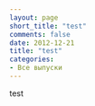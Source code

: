 ```yaml
---
layout: page
short_title: "test"
comments: false
date: 2012-12-21
title: "test"
categories:
- Все выпуски
---
```


<script src="http://code.jquery.com/jquery-1.9.1.min.js"></script>
<script type="text/javascript">
String.prototype.translit = (function(){
    var L = {
'А':'A','а':'a','Б':'B','б':'b','В':'V','в':'v','Г':'G','г':'g',
'Д':'D','д':'d','Е':'E','е':'e','Ё':'Yo','ё':'yo','Ж':'Zh','ж':'zh',
'З':'Z','з':'z','И':'I','и':'i','Й':'Y','й':'y','К':'K','к':'k',
'Л':'L','л':'l','М':'M','м':'m','Н':'N','н':'n','О':'O','о':'o',
'П':'P','п':'p','Р':'R','р':'r','С':'S','с':'s','Т':'T','т':'t',
'У':'U','у':'u','Ф':'F','ф':'f','Х':'Kh','х':'kh','Ц':'Ts','ц':'ts',
'Ч':'Ch','ч':'ch','Ш':'Sh','ш':'sh','Щ':'Sch','щ':'sch','Ъ':'','ъ':'',
'Ы':'Y','ы':'y','Ь':"",'ь':"",'Э':'E','э':'e','Ю':'Yu','ю':'yu',
'Я':'Ya','я':'ya',' ':"-",".":"","?":"","!":""
        },
        r = '',
        k;
    for (k in L) r += k;
    r = new RegExp('[' + r + ']', 'g');
    k = function(a){
        return a in L ? L[a] : '';
    };
    return function(){
        return this.replace(r, k);
    };
})();

     jQuery.noConflict();
     jQuery(document).ready(function($){

        var res = "";
        
        $( "#os div" ).each(function( index ) {
         
         var txt = "---\n";
         txt += "comments: true\n";
         txt += "layout: post\n";
         txt += "categories: \"Все выпуски\"\n";
         

         var st = $(this).find("a:eq(1)").text().replace(/^\s+|\s+$/g,'');
         txt += "title: \"Бизнес-секреты: " + st + "\"\n";
         txt += "short_title: \"" + st + "\"\n";
         var english_short_title = st.translit();
         txt += "english_short_title: \""+english_short_title+"\"\n";
         
         txt += "thumbnail: \"http://tinkov.com" + $(this).find("img2").attr("src") + "\"\n";
         txt += "source_link: \"http://tinkov.com" + $(this).find("a:eq(0)").attr("href") + "\"\n";
         
         var d = ($(this).text().split("\n")[3]).substring(4);
         var date = d.substring(6,10)+"-"+d.substring(3,5)+"-"+d.substring(0,2);
         txt += "date: \""+date+"\"\n";
         
         txt += "---";
         
         var filename =  date + "-" + english_short_title + ".markdown";
         
         ts = txt.split("\n");
         for (var i = 0; i < ts.length; i++) {
            //console.log("echo \""+ts[i].replace("\"","\\\"")+"\" >> "+filename);
//            res += "echo \""+ts[i].replace(/\"/gi,"\\\"")+"\" >> "+filename + "\n";
         }
         
         res += "wget " + "http://tinkov.com" + $(this).find("img2").attr("src") + " -O " + english_short_title + ".jpg\n"
                
         //console.log(txt+"\n");
         
        });
        
        console.log("\n"+res+"\n");
        
        
     });
</script>

test

<div id="os" style="display:none">

<div class="small_block">
	<a href="/bizsekrety/10012"><img2 src="/v/164/164.jpg" alt="" title=""></a>
	<a href="/bizsekrety/10012">Дмитрий Потапенко</a><br>
	23.11.2012
</div>


 <div class="small_block">
	<a href="/bizsekrety/142"><img2 src="/v/162/162.jpg" alt="" title=""></a>
	<a href="/bizsekrety/142">Всеволод Страх </a><br>
	05.11.2012
</div>


 <div class="small_block">
	<a href="/bizsekrety/141"><img2 src="/v/161/161.jpg" alt="" title=""></a>
	<a href="/bizsekrety/141">Борис Йордан </a><br>
	05.10.2012
</div>


 <div class="small_block">
	<a href="/bizsekrety/140"><img2 src="/v/160/160.jpg" alt="" title=""></a>
	<a href="/bizsekrety/140">Анна Знаменская</a><br>
	30.09.2012
</div>


 <div class="small_block">
	<a href="/bizsekrety/10011"><img2 src="/v/159/159.jpg" alt="" title=""></a>
	<a href="/bizsekrety/10011">Бизнес с родственниками</a><br>
	10.05.2012
</div>


 <div class="small_block">
	<a href="/bizsekrety/10010"><img2 src="/v/158/158.jpg" alt="" title=""></a>
	<a href="/bizsekrety/10010">Проблемы бизнеса в Украине</a><br>
	03.05.2012
</div>


 <div class="small_block">
	<a href="/bizsekrety/10009"><img2 src="/v/157/157.jpg" alt="" title=""></a>
	<a href="/bizsekrety/10009">Курсы маркетинга в Беркли</a><br>
	03.05.2012
</div>


 <div class="small_block">
	<a href="/bizsekrety/139"><img2 src="/v/154/154.jpg" alt="" title=""></a>
	<a href="/bizsekrety/139">Оскар Хартманн</a><br>
	03.05.2012
</div>


 <div class="small_block">
	<a href="/bizsekrety/138"><img2 src="/v/153/153.jpg" alt="" title=""></a>
	<a href="/bizsekrety/138">Майкл Калви</a><br>
	12.04.2012
</div>


 <div class="small_block">
	<a href="/bizsekrety/137"><img2 src="/v/152/152.jpg" alt="" title=""></a>
	<a href="/bizsekrety/137">Сергей Мавроди</a><br>
	04.03.2012
</div>


 <div class="small_block">
	<a href="/bizsekrety/136"><img2 src="/v/150/150.jpg" alt="" title=""></a>
	<a href="/bizsekrety/136">Михаил Прохоров</a><br>
	03.02.2012
</div>


 <div class="small_block">
	<a href="/bizsekrety/135"><img2 src="/v/149/149.jpg" alt="" title=""></a>
	<a href="/bizsekrety/135">Артем Аветисян</a><br>
	29.01.2012
</div>


 <div class="small_block">
	<a href="/bizsekrety/134"><img2 src="/v/148/148.jpg" alt="" title=""></a>
	<a href="/bizsekrety/134">Стивен Дженнингс</a><br>
	20.01.2012
</div>


 <div class="small_block">
	<a href="/bizsekrety/10007"><img2 src="/v/147/147.jpg" alt="" title=""></a>
	<a href="/bizsekrety/10007">Можно ли делать бизнес в России честно и без связей?</a><br>
	13.01.2012
</div>


 <div class="small_block">
	<a href="/bizsekrety/133"><img2 src="/v/146/146.jpg" alt="" title=""></a>
	<a href="/bizsekrety/133">Евгений Лашков</a><br>
	12.01.2012
</div>


<div class="small_block">
	<a href="/bizsekrety/132"><img2 src="/v/145/145.jpg" alt="" title=""></a>
	<a href="/bizsekrety/132">Петр Ивершин</a><br>
	10.01.2012
</div>


 <div class="small_block">
	<a href="/bizsekrety/131"><img2 src="/v/144/144.jpg" alt="" title=""></a>
	<a href="/bizsekrety/131">Андрей Скворцов</a><br>
	29.12.2011
</div>


 <div class="small_block">
	<a href="/bizsekrety/10006"><img2 src="/v/143/143.jpg" alt="" title=""></a>
	<a href="/bizsekrety/10006">Стоит ли создавать аналог?</a><br>
	25.12.2011
</div>


 <div class="small_block">
	<a href="/bizsekrety/130"><img2 src="/v/142/142.jpg" alt="" title=""></a>
	<a href="/bizsekrety/130">Николай Заярный</a><br>
	22.12.2011
</div>


 <div class="small_block">
	<a href="/bizsekrety/10005"><img2 src="/v/141/141.jpg" alt="" title=""></a>
	<a href="/bizsekrety/10005">Где взять людей?</a><br>
	18.12.2011
</div>


 <div class="small_block">
	<a href="/bizsekrety/129"><img2 src="/v/140/140.jpg" alt="" title=""></a>
	<a href="/bizsekrety/129">Сергей Петров</a><br>
	11.12.2011
</div>


 <div class="small_block">
	<a href="/bizsekrety/128"><img2 src="/v/139/139.jpg" alt="" title=""></a>
	<a href="/bizsekrety/128">Давид Папаскири</a><br>
	08.12.2011
</div>


 <div class="small_block">
	<a href="/bizsekrety/10004"><img2 src="/v/138/138.jpg" alt="" title=""></a>
	<a href="/bizsekrety/10004">Жирная копия</a><br>
	04.12.2011
</div>


 <div class="small_block">
	<a href="/bizsekrety/127"><img2 src="/v/135/135.jpg" alt="" title=""></a>
	<a href="/bizsekrety/127">Андрей Глинский</a><br>
	01.12.2011
</div>


 <div class="small_block">
	<a href="/bizsekrety/10003"><img2 src="/v/134/134.jpg" alt="" title=""></a>
	<a href="/bizsekrety/10003">В каких валютах лучше хранить сбережения в России?</a><br>
	27.11.2011
</div>


 <div class="small_block">
	<a href="/bizsekrety/126"><img2 src="/v/133/133.jpg" alt="" title=""></a>
	<a href="/bizsekrety/126">Александр Капитонов</a><br>
	24.11.2011
</div>


 <div class="small_block">
	<a href="/bizsekrety/10002"><img2 src="/v/132/132.jpg" alt="" title=""></a>
	<a href="/bizsekrety/10002">Доля в чужом бизнесе</a><br>
	18.11.2011
</div>


 <div class="small_block">
	<a href="/bizsekrety/125"><img2 src="/v/131/131.jpg" alt="" title=""></a>
	<a href="/bizsekrety/125">Сергей Панов</a><br>
	15.11.2011
</div>


 <div class="small_block">
	<a href="/bizsekrety/10001"><img2 src="/v/130/130.jpg" alt="" title=""></a>
	<a href="/bizsekrety/10001">Бизнес, не бросая работу</a><br>
	11.11.2011
</div>


 <div class="small_block">
	<a href="/bizsekrety/124"><img2 src="/v/129/129.jpg" alt="" title=""></a>
	<a href="/bizsekrety/124">Олег Коноваленко</a><br>
	09.11.2011
</div>


<div class="small_block">
	<a href="/bizsekrety/123"><img2 src="/v/128/128.jpg" alt="" title=""></a>
	<a href="/bizsekrety/123">Дмитрий Маликов</a><br>
	03.11.2011
</div>


 <div class="small_block">
	<a href="/bizsekrety/122"><img2 src="/v/127/127.jpg" alt="" title=""></a>
	<a href="/bizsekrety/122">Дмитрий Сергеев</a><br>
	02.11.2011
</div>


 <div class="small_block">
	<a href="/bizsekrety/121"><img2 src="/v/126/126.jpg" alt="" title=""></a>
	<a href="/bizsekrety/121">Алексей Репик</a><br>
	28.10.2011
</div>


 <div class="small_block">
	<a href="/bizsekrety/120"><img2 src="/v/125/125.jpg" alt="" title=""></a>
	<a href="/bizsekrety/120">Вячеслав Трактовенко</a><br>
	27.10.2011
</div>


 <div class="small_block">
	<a href="/bizsekrety/119"><img2 src="/v/124/124.jpg" alt="" title=""></a>
	<a href="/bizsekrety/119">Андрей Даниленко</a><br>
	21.10.2011
</div>


 <div class="small_block">
	<a href="/bizsekrety/118"><img2 src="/v/123/123.jpg" alt="" title=""></a>
	<a href="/bizsekrety/118">Петр Кутис</a><br>
	20.10.2011
</div>


 <div class="small_block">
	<a href="/bizsekrety/117"><img2 src="/v/122/122.jpg" alt="" title=""></a>
	<a href="/bizsekrety/117">Филипп Энгельберт</a><br>
	14.10.2011
</div>


 <div class="small_block">
	<a href="/bizsekrety/116"><img2 src="/v/121/121.jpg" alt="" title=""></a>
	<a href="/bizsekrety/116">Денис Котов</a><br>
	14.10.2011
</div>


 <div class="small_block">
	<a href="/bizsekrety/115"><img2 src="/v/120/120.jpg" alt="" title=""></a>
	<a href="/bizsekrety/115">Ольга Слуцкер</a><br>
	10.10.2011
</div>


 <div class="small_block">
	<a href="/bizsekrety/114"><img2 src="/v/118/118.jpg" alt="" title=""></a>
	<a href="/bizsekrety/114">Василий Мунтян</a><br>
	05.10.2011
</div>


 <div class="small_block">
	<a href="/bizsekrety/113"><img2 src="/v/117/117.jpg" alt="" title=""></a>
	<a href="/bizsekrety/113">Андреас Рай</a><br>
	02.10.2011
</div>


 <div class="small_block">
	<a href="/bizsekrety/112"><img2 src="/v/116/116.jpg" alt="" title=""></a>
	<a href="/bizsekrety/112">Игорь Стоянов</a><br>
	29.09.2011
</div>


 <div class="small_block">
	<a href="/bizsekrety/111"><img2 src="/v/115/115.jpg" alt="" title=""></a>
	<a href="/bizsekrety/111">Максим Ноготков</a><br>
	25.09.2011
</div>


 <div class="small_block">
	<a href="/bizsekrety/110"><img2 src="/v/114/114.jpg" alt="" title=""></a>
	<a href="/bizsekrety/110">Андрей Иванов</a><br>
	22.09.2011
</div>


 <div class="small_block">
	<a href="/bizsekrety/109"><img2 src="/v/113/113.jpg" alt="" title=""></a>
	<a href="/bizsekrety/109">Сергей Полонский</a><br>
	18.09.2011
</div>


<div class="small_block">
	<a href="/bizsekrety/108"><img2 src="/v/112/112.jpg" alt="" title=""></a>
	<a href="/bizsekrety/108">Сергей Рыжиков</a><br>
	15.09.2011
</div>


 <div class="small_block">
	<a href="/bizsekrety/107"><img2 src="/v/111/111.jpg" alt="" title=""></a>
	<a href="/bizsekrety/107">Сергей Полонский</a><br>
	09.09.2011
</div>


 <div class="small_block">
	<a href="/bizsekrety/106"><img2 src="/v/110/110.jpg" alt="" title=""></a>
	<a href="/bizsekrety/106">Борис Александров</a><br>
	08.09.2011
</div>


 <div class="small_block">
	<a href="/bizsekrety/105"><img2 src="/v/109/109.jpg" alt="" title=""></a>
	<a href="/bizsekrety/105">Наталья Матвеева</a><br>
	01.09.2011
</div>


 <div class="small_block">
	<a href="/bizsekrety/104"><img2 src="/v/108/108.jpg" alt="" title=""></a>
	<a href="/bizsekrety/104">Алексей Комиссаров</a><br>
	22.08.2011
</div>


 <div class="small_block">
	<a href="/bizsekrety/103"><img2 src="/v/107/107.jpg" alt="" title=""></a>
	<a href="/bizsekrety/103">Султанна  Французова</a><br>
	18.08.2011
</div>


 <div class="small_block">
	<a href="/bizsekrety/102"><img2 src="/v/104/104.jpg" alt="" title=""></a>
	<a href="/bizsekrety/102">Ромил Чумаков</a><br>
	11.08.2011
</div>


 <div class="small_block">
	<a href="/bizsekrety/101"><img2 src="/v/106/106.jpg" alt="" title=""></a>
	<a href="/bizsekrety/101">Максим Иванов</a><br>
	02.08.2011
</div>


 <div class="small_block">
	<a href="/bizsekrety/100"><img2 src="/v/105/105.jpg" alt="" title=""></a>
	<a href="/bizsekrety/100">Вадим Финкельштейн</a><br>
	29.07.2011
</div>


 <div class="small_block">
	<a href="/bizsekrety/99"><img2 src="/v/103/103.jpg" alt="" title=""></a>
	<a href="/bizsekrety/99">Арам Мнацаканов</a><br>
	22.07.2011
</div>


 <div class="small_block">
	<a href="/bizsekrety/98"><img2 src="/v/102/102.jpg" alt="" title=""></a>
	<a href="/bizsekrety/98">Юлия Евдокимова</a><br>
	20.07.2011
</div>


 <div class="small_block">
	<a href="/bizsekrety/97"><img2 src="/v/101/101.jpg" alt="" title=""></a>
	<a href="/bizsekrety/97">Игорь Лейтис</a><br>
	14.07.2011
</div>


 <div class="small_block">
	<a href="/bizsekrety/96"><img2 src="/v/100/100.jpg" alt="" title=""></a>
	<a href="/bizsekrety/96">Дмитрий Грибов</a><br>
	14.07.2011
</div>


 <div class="small_block">
	<a href="/bizsekrety/95"><img2 src="/v/99/99.jpg" alt="" title=""></a>
	<a href="/bizsekrety/95">Алексей Панферов</a><br>
	08.07.2011
</div>


 <div class="small_block">
	<a href="/bizsekrety/94"><img2 src="/v/98/98.jpg" alt="" title=""></a>
	<a href="/bizsekrety/94">Владимир Бобрин</a><br>
	06.07.2011
</div>


<div class="small_block">
	<a href="/bizsekrety/93"><img2 src="/v/97/97.jpg" alt="" title=""></a>
	<a href="/bizsekrety/93">Вадим Лапин</a><br>
	01.07.2011
</div>


 <div class="small_block">
	<a href="/bizsekrety/92"><img2 src="/v/96/96.jpg" alt="" title=""></a>
	<a href="/bizsekrety/92">Александр Крынский</a><br>
	29.06.2011
</div>


 <div class="small_block">
	<a href="/bizsekrety/91"><img2 src="/v/95/95.jpg" alt="" title=""></a>
	<a href="/bizsekrety/91">Алла Вербер</a><br>
	23.06.2011
</div>


 <div class="small_block">
	<a href="/bizsekrety/90"><img2 src="/v/94/94.jpg" alt="" title=""></a>
	<a href="/bizsekrety/90">Михаил Орлов</a><br>
	23.06.2011
</div>


 <div class="small_block">
	<a href="/bizsekrety/89"><img2 src="/v/93/93.jpg" alt="" title=""></a>
	<a href="/bizsekrety/89">Сергей Матвиенко</a><br>
	19.06.2011
</div>


 <div class="small_block">
	<a href="/bizsekrety/88"><img2 src="/v/92/92.jpg" alt="" title=""></a>
	<a href="/bizsekrety/88">Николай Полуэктов</a><br>
	16.06.2011
</div>


 <div class="small_block">
	<a href="/bizsekrety/87"><img2 src="/v/91/91.jpg" alt="" title=""></a>
	<a href="/bizsekrety/87">Арас Агаларов</a><br>
	14.06.2011
</div>


 <div class="small_block">
	<a href="/bizsekrety/86"><img2 src="/v/90/90.jpg" alt="" title=""></a>
	<a href="/bizsekrety/86">Дмитрий Лебедев</a><br>
	14.06.2011
</div>


 <div class="small_block">
	<a href="/bizsekrety/85"><img2 src="/v/89/89.jpg" alt="" title=""></a>
	<a href="/bizsekrety/85">Николай Фоменко</a><br>
	05.06.2011
</div>


 <div class="small_block">
	<a href="/bizsekrety/84"><img2 src="/v/88/88.jpg" alt="" title=""></a>
	<a href="/bizsekrety/84">Оливер Хьюз</a><br>
	29.05.2011
</div>


 <div class="small_block">
	<a href="/bizsekrety/83"><img2 src="/v/87/87.jpg" alt="" title=""></a>
	<a href="/bizsekrety/83">Леонид Огородников</a><br>
	22.05.2011
</div>


 <div class="small_block">
	<a href="/bizsekrety/82"><img2 src="/v/86/86.jpg" alt="" title=""></a>
	<a href="/bizsekrety/82">Олег Новиков</a><br>
	15.05.2011
</div>


 <div class="small_block">
	<a href="/bizsekrety/81"><img2 src="/v/85/85.jpg" alt="" title=""></a>
	<a href="/bizsekrety/81">Федор Овчинников</a><br>
	08.05.2011
</div>


 <div class="small_block">
	<a href="/bizsekrety/80"><img2 src="/v/78/78.jpg" alt="" title=""></a>
	<a href="/bizsekrety/80">Максим Каширин</a><br>
	30.04.2011
</div>


 <div class="small_block">
	<a href="/bizsekrety/79"><img2 src="/v/79/79.jpg" alt="" title=""></a>
	<a href="/bizsekrety/79">Евгений Каценельсон</a><br>
	23.04.2011
</div>


<div class="small_block">
	<a href="/bizsekrety/78"><img2 src="/v/80/80.jpg" alt="" title=""></a>
	<a href="/bizsekrety/78">Олег Бойко</a><br>
	15.04.2011
</div>


 <div class="small_block">
	<a href="/bizsekrety/77"><img2 src="/v/75/75.jpg" alt="" title=""></a>
	<a href="/bizsekrety/77">Ги Лалиберте</a><br>
	09.04.2011
</div>


 <div class="small_block">
	<a href="/bizsekrety/76"><img2 src="/v/76/76.jpg" alt="" title=""></a>
	<a href="/bizsekrety/76">Леонид Шутов</a><br>
	01.04.2011
</div>


 <div class="small_block">
	<a href="/bizsekrety/75"><img2 src="/v/81/81.jpg" alt="" title=""></a>
	<a href="/bizsekrety/75">Кирилл Андросов</a><br>
	18.03.2011
</div>


 <div class="small_block">
	<a href="/bizsekrety/74"><img2 src="/v/77/77.jpg" alt="" title=""></a>
	<a href="/bizsekrety/74">Евгений Чичваркин</a><br>
	17.03.2011
</div>


 <div class="small_block">
	<a href="/bizsekrety/73"><img2 src="/v/73/73.jpg" alt="" title=""></a>
	<a href="/bizsekrety/73">Ричард Брэнсон</a><br>
	11.03.2011
</div>


 <div class="small_block">
	<a href="/bizsekrety/72"><img2 src="/v/82/82.jpg" alt="" title=""></a>
	<a href="/bizsekrety/72">Ника Белоцерковская</a><br>
	05.03.2011
</div>


 <div class="small_block">
	<a href="/bizsekrety/71"><img2 src="/v/83/83.jpg" alt="" title=""></a>
	<a href="/bizsekrety/71">Елена Батурина</a><br>
	26.02.2011
</div>


 <div class="small_block">
	<a href="/bizsekrety/70"><img2 src="/v/84/84.jpg" alt="" title=""></a>
	<a href="/bizsekrety/70">Артемий Лебедев</a><br>
	19.02.2011
</div>


 <div class="small_block">
	<a href="/bizsekrety/69"><img2 src="/v/3/3.jpg" alt="" title=""></a>
	<a href="/bizsekrety/69">Антон Алексеев</a><br>
	14.02.2011
</div>


 <div class="small_block">
	<a href="/bizsekrety/68"><img2 src="/v/2/2.jpg" alt="" title=""></a>
	<a href="/bizsekrety/68">Евгений Бессчастнов</a><br>
	07.02.2011
</div>


 <div class="small_block">
	<a href="/bizsekrety/67"><img2 src="/v/1/1.jpg" alt="" title=""></a>
	<a href="/bizsekrety/67">Альберт Попков</a><br>
	31.01.2011
</div>


 <div class="small_block">
	<a href="/bizsekrety/66"><img2 src="/v/5/5.jpg" alt="" title=""></a>
	<a href="/bizsekrety/66">Лариса Невидайло</a><br>
	24.01.2011
</div>


 <div class="small_block">
	<a href="/bizsekrety/65"><img2 src="/v/6/6.jpg" alt="" title=""></a>
	<a href="/bizsekrety/65">Руслан Фазлыев</a><br>
	17.01.2011
</div>


 <div class="small_block">
	<a href="/bizsekrety/64"><img2 src="/v/7/7.jpg" alt="" title=""></a>
	<a href="/bizsekrety/64">Аркадий Дворкович</a><br>
	10.01.2011
</div>


<div class="small_block">
	<a href="/bizsekrety/63"><img2 src="/v/8/8.jpg" alt="" title=""></a>
	<a href="/bizsekrety/63">Михаил Куснирович</a><br>
	27.12.2010
</div>


 <div class="small_block">
	<a href="/bizsekrety/62"><img2 src="/v/9/9.jpg" alt="" title=""></a>
	<a href="/bizsekrety/62">Александр Невский</a><br>
	20.12.2010
</div>


 <div class="small_block">
	<a href="/bizsekrety/61"><img2 src="/v/10/10.jpg" alt="" title=""></a>
	<a href="/bizsekrety/61">Ростислав Ордовский</a><br>
	12.12.2010
</div>


 <div class="small_block">
	<a href="/bizsekrety/60"><img2 src="/v/11/11.jpg" alt="" title=""></a>
	<a href="/bizsekrety/60">Кирилл Гусев</a><br>
	05.12.2010
</div>


 <div class="small_block">
	<a href="/bizsekrety/59"><img2 src="/v/12/12.jpg" alt="" title=""></a>
	<a href="/bizsekrety/59">Сергей Хотимский</a><br>
	29.11.2010
</div>


 <div class="small_block">
	<a href="/bizsekrety/58"><img2 src="/v/13/13.jpg" alt="" title=""></a>
	<a href="/bizsekrety/58">Петр Малюков</a><br>
	22.11.2010
</div>


 <div class="small_block">
	<a href="/bizsekrety/57"><img2 src="/v/14/14.jpg" alt="" title=""></a>
	<a href="/bizsekrety/57">Артём Агабеков</a><br>
	15.11.2010
</div>


 <div class="small_block">
	<a href="/bizsekrety/56"><img2 src="/v/15/15.jpg" alt="" title=""></a>
	<a href="/bizsekrety/56">Александр Кравцов</a><br>
	08.11.2010
</div>


 <div class="small_block">
	<a href="/bizsekrety/55"><img2 src="/v/16/16.jpg" alt="" title=""></a>
	<a href="/bizsekrety/55">Борис Ким</a><br>
	01.11.2010
</div>


 <div class="small_block">
	<a href="/bizsekrety/54"><img2 src="/v/17/17.jpg" alt="" title=""></a>
	<a href="/bizsekrety/54">Глеб Фетисов</a><br>
	25.10.2010
</div>


 <div class="small_block">
	<a href="/bizsekrety/53"><img2 src="/v/18/18.jpg" alt="" title=""></a>
	<a href="/bizsekrety/53">Максим Кочанов</a><br>
	18.10.2010
</div>


 <div class="small_block">
	<a href="/bizsekrety/52"><img2 src="/v/19/19.jpg" alt="" title=""></a>
	<a href="/bizsekrety/52">Михаил Рогальский</a><br>
	11.10.2010
</div>


 <div class="small_block">
	<a href="/bizsekrety/51"><img2 src="/v/20/20.jpg" alt="" title=""></a>
	<a href="/bizsekrety/51">Вадим Беляев</a><br>
	04.10.2010
</div>


 <div class="small_block">
	<a href="/bizsekrety/50"><img2 src="/v/21/21.jpg" alt="" title=""></a>
	<a href="/bizsekrety/50">Евгений Демин</a><br>
	27.09.2010
</div>


 <div class="small_block">
	<a href="/bizsekrety/49"><img2 src="/v/22/22.jpg" alt="" title=""></a>
	<a href="/bizsekrety/49">Сергей Белоусов</a><br>
	20.09.2010
</div>


<div class="small_block">
	<a href="/bizsekrety/48"><img2 src="/v/23/23.jpg" alt="" title=""></a>
	<a href="/bizsekrety/48">Никита Белых</a><br>
	13.09.2010
</div>


 <div class="small_block">
	<a href="/bizsekrety/47"><img2 src="/v/24/24.jpg" alt="" title=""></a>
	<a href="/bizsekrety/47">Ксения Рясова</a><br>
	06.09.2010
</div>


 <div class="small_block">
	<a href="/bizsekrety/46"><img2 src="/v/25/25.jpg" alt="" title=""></a>
	<a href="/bizsekrety/46">Сергей Лялин</a><br>
	09.08.2010
</div>


 <div class="small_block">
	<a href="/bizsekrety/45"><img2 src="/v/26/26.jpg" alt="" title=""></a>
	<a href="/bizsekrety/45">Борис Титов</a><br>
	02.08.2010
</div>


 <div class="small_block">
	<a href="/bizsekrety/44"><img2 src="/v/27/27.jpg" alt="" title=""></a>
	<a href="/bizsekrety/44">Михаил Иванов</a><br>
	26.07.2010
</div>


 <div class="small_block">
	<a href="/bizsekrety/43"><img2 src="/v/28/28.jpg" alt="" title=""></a>
	<a href="/bizsekrety/43">Лев Хасис</a><br>
	19.07.2010
</div>


 <div class="small_block">
	<a href="/bizsekrety/42"><img2 src="/v/29/29.jpg" alt="" title=""></a>
	<a href="/bizsekrety/42">Артемий Троицкий</a><br>
	12.07.2010
</div>


 <div class="small_block">
	<a href="/bizsekrety/41"><img2 src="/v/30/30.jpg" alt="" title=""></a>
	<a href="/bizsekrety/41">Наталья Касперская</a><br>
	05.07.2010
</div>


 <div class="small_block">
	<a href="/bizsekrety/40"><img2 src="/v/31/31.jpg" alt="" title=""></a>
	<a href="/bizsekrety/40">Анна Сахара</a><br>
	28.06.2010
</div>


 <div class="small_block">
	<a href="/bizsekrety/39"><img2 src="/v/32/32.jpg" alt="" title=""></a>
	<a href="/bizsekrety/39">Аркадий Новиков</a><br>
	21.06.2010
</div>


 <div class="small_block">
	<a href="/bizsekrety/38"><img2 src="/v/33/33.jpg" alt="" title=""></a>
	<a href="/bizsekrety/38">Олег Чиркунов</a><br>
	13.06.2010
</div>


 <div class="small_block">
	<a href="/bizsekrety/37"><img2 src="/v/34/34.jpg" alt="" title=""></a>
	<a href="/bizsekrety/37">Евгений Финкельштейн</a><br>
	06.06.2010
</div>


 <div class="small_block">
	<a href="/bizsekrety/36"><img2 src="/v/35/35.jpg" alt="" title=""></a>
	<a href="/bizsekrety/36">Александр Евдокимов</a><br>
	30.05.2010
</div>


 <div class="small_block">
	<a href="/bizsekrety/35"><img2 src="/v/36/36.jpg" alt="" title=""></a>
	<a href="/bizsekrety/35">Игорь Ашманов</a><br>
	24.05.2010
</div>


 <div class="small_block">
	<a href="/bizsekrety/34"><img2 src="/v/37/37.jpg" alt="" title=""></a>
	<a href="/bizsekrety/34">Владимир Довгань</a><br>
	17.05.2010
</div>


<div class="small_block">
	<a href="/bizsekrety/33"><img2 src="/v/38/38.jpg" alt="" title=""></a>
	<a href="/bizsekrety/33">Олег Анисимов</a><br>
	10.05.2010
</div>


 <div class="small_block">
	<a href="/bizsekrety/32"><img2 src="/v/39/39.jpg" alt="" title=""></a>
	<a href="/bizsekrety/32">Тони Хейес</a><br>
	03.05.2010
</div>


 <div class="small_block">
	<a href="/bizsekrety/31"><img2 src="/v/40/40.jpg" alt="" title=""></a>
	<a href="/bizsekrety/31">Давид Ян</a><br>
	26.04.2010
</div>


 <div class="small_block">
	<a href="/bizsekrety/30"><img2 src="/v/41/41.jpg" alt="" title=""></a>
	<a href="/bizsekrety/30">Александр Мечетин</a><br>
	19.04.2010
</div>


 <div class="small_block">
	<a href="/bizsekrety/29"><img2 src="/v/42/42.jpg" alt="" title=""></a>
	<a href="/bizsekrety/29">Евгений Касперский</a><br>
	12.04.2010
</div>


 <div class="small_block">
	<a href="/bizsekrety/28"><img2 src="/v/43/43.jpg" alt="" title=""></a>
	<a href="/bizsekrety/28">Филипп Ильин-Адаев</a><br>
	05.04.2010
</div>


 <div class="small_block">
	<a href="/bizsekrety/27"><img2 src="/v/44/44.jpg" alt="" title=""></a>
	<a href="/bizsekrety/27">Сергей Выходцев</a><br>
	29.03.2010
</div>


 <div class="small_block">
	<a href="/bizsekrety/26"><img2 src="/v/45/45.jpg" alt="" title=""></a>
	<a href="/bizsekrety/26">Рубен Варданян</a><br>
	24.03.2010
</div>


 <div class="small_block">
	<a href="/bizsekrety/25"><img2 src="/v/46/46.jpg" alt="" title=""></a>
	<a href="/bizsekrety/25">Ренат Хамидулин</a><br>
	22.03.2010
</div>


 <div class="small_block">
	<a href="/bizsekrety/24"><img2 src="/v/47/47.jpg" alt="" title=""></a>
	<a href="/bizsekrety/24">Олег Леонов</a><br>
	15.03.2010
</div>


 <div class="small_block">
	<a href="/bizsekrety/23"><img2 src="/v/48/48.jpg" alt="" title=""></a>
	<a href="/bizsekrety/23">Эдуард Тиктинский</a><br>
	08.03.2010
</div>


 <div class="small_block">
	<a href="/bizsekrety/22"><img2 src="/v/49/49.jpg" alt="" title=""></a>
	<a href="/bizsekrety/22">Филипп Грибанов</a><br>
	05.03.2010
</div>


 <div class="small_block">
	<a href="/bizsekrety/21"><img2 src="/v/50/50.jpg" alt="" title=""></a>
	<a href="/bizsekrety/21">Галицкий Сергей</a><br>
	22.02.2010
</div>


 <div class="small_block">
	<a href="/bizsekrety/20"><img2 src="/v/51/51.jpg" alt="" title=""></a>
	<a href="/bizsekrety/20">Дмитрий Агарунов</a><br>
	15.02.2010
</div>


 <div class="small_block">
	<a href="/bizsekrety/19"><img2 src="/v/52/52.jpg" alt="" title=""></a>
	<a href="/bizsekrety/19">Рубен Варданян</a><br>
	08.02.2010
</div>


<div class="small_block">
	<a href="/bizsekrety/18"><img2 src="/v/53/53.jpg" alt="" title=""></a>
	<a href="/bizsekrety/18">Глеб  Давидюк</a><br>
	01.02.2010
</div>


 <div class="small_block">
	<a href="/bizsekrety/17"><img2 src="/v/54/54.jpg" alt="" title=""></a>
	<a href="/bizsekrety/17">Тимати</a><br>
	25.01.2010
</div>


 <div class="small_block">
	<a href="/bizsekrety/16"><img2 src="/v/55/55.jpg" alt="" title=""></a>
	<a href="/bizsekrety/16">Давид Якобашвили</a><br>
	18.01.2010
</div>


 <div class="small_block">
	<a href="/bizsekrety/15"><img2 src="/v/56/56.jpg" alt="" title=""></a>
	<a href="/bizsekrety/15">Андрей Коркунов</a><br>
	11.01.2010
</div>


 <div class="small_block">
	<a href="/bizsekrety/14"><img2 src="/v/57/57.jpg" alt="" title=""></a>
	<a href="/bizsekrety/14">Егор Уваров</a><br>
	28.12.2009
</div>


 <div class="small_block">
	<a href="/bizsekrety/13"><img2 src="/v/58/58.jpg" alt="" title=""></a>
	<a href="/bizsekrety/13">Олег Тиньков</a><br>
	25.12.2009
</div>


 <div class="small_block">
	<a href="/bizsekrety/12"><img2 src="/v/59/59.jpg" alt="" title=""></a>
	<a href="/bizsekrety/12">Ирина Разумова</a><br>
	21.12.2009
</div>


 <div class="small_block">
	<a href="/bizsekrety/11"><img2 src="/v/60/60.jpg" alt="" title=""></a>
	<a href="/bizsekrety/11">Виктор  Ремша</a><br>
	14.12.2009
</div>


 <div class="small_block">
	<a href="/bizsekrety/10"><img2 src="/v/61/61.jpg" alt="" title=""></a>
	<a href="/bizsekrety/10">Сергей Недорослев</a><br>
	07.12.2009
</div>


 <div class="small_block">
	<a href="/bizsekrety/9"><img2 src="/v/70/70.jpg" alt="" title=""></a>
	<a href="/bizsekrety/9">Олег Жеребцов</a><br>
	30.11.2009
</div>


 <div class="small_block">
	<a href="/bizsekrety/8"><img2 src="/v/62/62.jpg" alt="" title=""></a>
	<a href="/bizsekrety/8">Сергей Черников</a><br>
	23.11.2009
</div>


 <div class="small_block">
	<a href="/bizsekrety/7"><img2 src="/v/63/63.jpg" alt="" title=""></a>
	<a href="/bizsekrety/7">Александр Егоров</a><br>
	16.11.2009
</div>


 <div class="small_block">
	<a href="/bizsekrety/6"><img2 src="/v/64/64.jpg" alt="" title=""></a>
	<a href="/bizsekrety/6">Борис Белоцерковский</a><br>
	09.11.2009
</div>


 <div class="small_block">
	<a href="/bizsekrety/5"><img2 src="/v/65/65.jpg" alt="" title=""></a>
	<a href="/bizsekrety/5">Сергей Минаев</a><br>
	02.11.2009
</div>


 <div class="small_block">
	<a href="/bizsekrety/4"><img2 src="/v/66/66.jpg" alt="" title=""></a>
	<a href="/bizsekrety/4">Надежда Копытина</a><br>
	26.10.2009
</div>


<div class="small_block">
	<a href="/bizsekrety/3"><img2 src="/v/67/67.jpg" alt="" title=""></a>
	<a href="/bizsekrety/3">Игорь Пономарев</a><br>
	19.10.2009
</div>


 <div class="small_block">
	<a href="/bizsekrety/2"><img2 src="/v/68/68.jpg" alt="" title=""></a>
	<a href="/bizsekrety/2">Михаил Слипенчук</a><br>
	12.10.2009
</div>


 <div class="small_block">
	<a href="/bizsekrety/1"><img2 src="/v/69/69.jpg" alt="" title=""></a>
	<a href="/bizsekrety/1">Ксения Собчак</a><br>
	07.10.2009
</div>
</div>

